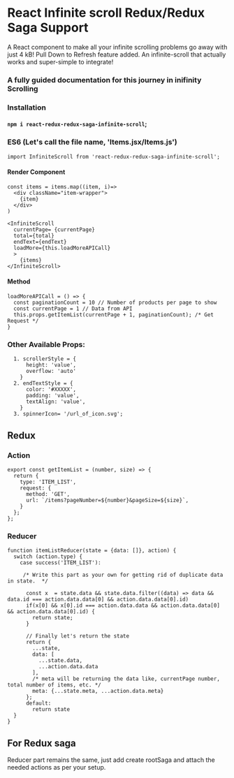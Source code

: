 # React Infinite scroll Redux/Redux Saga Support

A React component to make all your infinite scrolling problems go away with just 4 kB! Pull Down to Refresh feature added. An infinite-scroll that actually works and super-simple to integrate!

### A fully guided documentation for this journey in inifinity Scrolling

### Installation

#### `npm i react-redux-redux-saga-infinite-scroll`;

### ES6  (Let's call the file name, 'Items.jsx/Items.js')

`import InfiniteScroll from 'react-redux-redux-saga-infinite-scroll';`

#### Render Component
```
const items = items.map((item, i)=> 
  <div className="item-wrapper">
    {item}
  </div>
)

<InfiniteScroll
  currentPage= {currentPage}
  total={total} 
  endText={endText}
  loadMore={this.loadMoreAPICall}
  >
    {items}
</InfiniteScroll>
```

#### Method
```
loadMoreAPICall = () => {
  const paginationCount = 10 // Number of products per page to show
  const currentPage = 1 // Data from API
  this.props.getItemList(currentPage + 1, paginationCount); /* Get Request */
}
```

### Other Available Props: 
```
  1. scrollerStyle = {
      height: 'value',
      overflow: 'auto'
    }
  2. endTextStyle = {
      color: '#XXXXX',
      padding: 'value',
      textAlign: 'value',
    }
  3. spinnerIcon= '/url_of_icon.svg';
```
## Redux

### Action
```
export const getItemList = (number, size) => {
  return {
    type: 'ITEM_LIST',
    request: {
      method: 'GET',
      url: `/items?pageNumber=${number}&pageSize=${size}`,
    }
  };
};
```

### Reducer

```
function itemListReducer(state = {data: []}, action) {
  switch (action.type) {
    case success('ITEM_LIST'):
      
     /* Write this part as your own for getting rid of duplicate data in state.  */

      const x  = state.data && state.data.filter((data) => data && data.id === action.data.data[0] && action.data.data[0].id)
      if(x[0] && x[0].id === action.data.data && action.data.data[0] && action.data.data[0].id) {
        return state;
      }

      // Finally let's return the state
      return {
        ...state,
        data: [
          ...state.data, 
          ...action.data.data
        ],
        /* meta will be returning the data like, currentPage number, total number of items, etc. */
        meta: {...state.meta, ...action.data.meta}
      };
      default:
        return state
  }
}
```

## For Redux saga

Reducer part remains the same, just add create rootSaga and attach the needed actions as per your setup. 